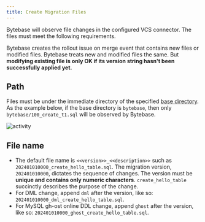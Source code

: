 ```yaml
---
title: Create Migration Files
---
```


Bytebase will observe file changes in the configured VCS connector. The files must meet the following requirements.

<HintBlock type="info">

Bytebase creates the rollout issue on merge event that contains new files or modified files. Bytebase
treats new and modified files the same. But **modifying existing file is only OK if its version string hasn't been successfully applied yet.**

</HintBlock>

## Path

Files must be under the immediate directory of the specified [base directory](/docs/vcs-integration/add-gitops-connector/). As the example below, if the base directory is `bytebase`, then
only `bytebase/100_create_t1.sql` will be observed by Bytebase.

![activity](/content/docs/vcs-integration/troubleshoot/migraiton-file-path.webp)

## File name

- The default file name is `<<version>>_<<description>>` such as `202401010000_create_hello_table.sql`. The migration version, `202401010000`, dictates the sequence of changes. The version must be **unique and contains only numeric characters**. `create_hello_table` succinctly describes the purpose of the change.
- For DML change, append `dml` after the version, like so: `202401010000_dml_create_hello_table.sql`.
- For MySQL gh-ost online DDL change, append `ghost` after the version, like so: `202401010000_ghost_create_hello_table.sql`.
